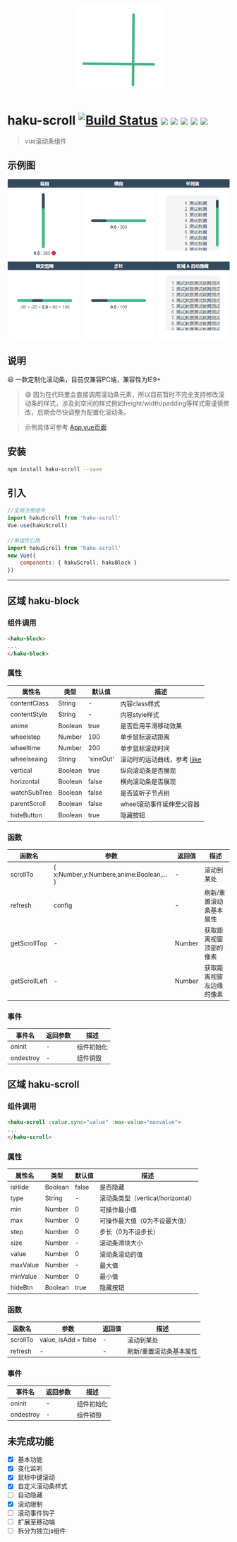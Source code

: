 <div align="center">
<img src="https://raw.githubusercontent.com/hakubox/haku-scroll/master/src/assets/logo.png" >
</div>

# haku-scroll [![Build Status](https://travis-ci.org/hakubox/haku-scroll.svg?branch=master)](https://travis-ci.org/hakubox/haku-scroll) [![](https://img.shields.io/npm/dt/haku-scroll.svg)](https://www.npmjs.com/package/haku-scroll) ![](https://img.shields.io/github/license/hakubox/haku-scroll.svg) ![](https://img.shields.io/badge/IE-%E2%89%A5%209-blue.svg) ![](https://img.shields.io/npm/v/haku-scroll.svg) ![](https://img.shields.io/bundlephobia/min/haku-scroll.svg)

> vue滚动条组件

## 示例图

<div align="center">
<img src="https://raw.githubusercontent.com/hakubox/haku-scroll/master/src/assets/printscreen.png" >
</div>

## 说明

:smiley: 一款定制化滚动条，目前仅兼容PC端，兼容性为IE9+

> :sweat_smile: 因为在代码里会直接调用滚动条元素，所以目前暂时不完全支持修改滚动条的样式，涉及到空间的样式例如height/width/padding等样式需谨慎修改，后期会尽快调整为配置化滚动条。

> 示例具体可参考 [App.vue页面](./src/App.vue)

## 安装

``` bash
npm install haku-scroll --save
```

## 引入

``` javascript
//全局注册组件
import hakuScroll from 'haku-scroll'
Vue.use(hakuScroll)

//单组件引用
import hakuScroll from 'haku-scroll'
new Vue({
    components: { hakuScroll, hakuBlock }
})
```

-----

## 区域 haku-block

### 组件调用

``` html
<haku-block>
...
</haku-block>
```

### 属性

属性名 | 类型 | 默认值 | 描述
---|---|---|---
contentClass | String | - | 内容class样式
contentStyle | String | - | 内容style样式
anime | Boolean | true | 是否启用平滑移动效果
wheelstep | Number | 100 | 单步鼠标滚动距离
wheeltime | Number | 200 | 单步鼠标滚动时间
wheelseaing | String | 'sineOut' | 滚动时的运动曲线，参考 [liike](https://github.com/LiikeJS/Liike)
vertical | Boolean | true | 纵向滚动条是否展现
horizontal | Boolean | false | 横向滚动条是否展现
watchSubTree | Boolean | false | 是否监听子节点树
parentScroll | Boolean | false | wheel滚动事件延伸至父容器
hideButton | Boolean | true | 隐藏按钮

### 函数

函数名 | 参数 | 返回值 | 描述
---|---|---|---
scrollTo | { x:Number,y:Numbere,anime:Boolean,... } | - | 滚动到某处
refresh | config | - | 刷新/重置滚动条基本属性
getScrollTop | - | Number | 获取距离视窗顶部的像素
getScrollLeft | - | Number | 获取距离视窗左边缘的像素

### 事件

事件名 | 返回参数 | 描述
---|---|---
oninit | - | 组件初始化
ondestroy | - | 组件销毁

## 区域 haku-scroll

### 组件调用

``` html
<haku-scroll :value.sync="value" :max-value="maxvalue">
...
</haku-scroll>
```

### 属性

属性名 | 类型 | 默认值 | 描述
---|---|---|---
isHide | Boolean | false | 是否隐藏
type | String | - | 滚动条类型（vertical/horizontal）
min | Number | 0 | 可操作最小值
max | Number | 0 | 可操作最大值（0为不设最大值）
step | Number | 0 | 步长（0为不设步长）
size | Number | - | 滚动条滑块大小
value | Number | 0 | 滚动条滚动的值
maxValue | Number | - | 最大值
minValue | Number | 0 | 最小值
hideBtn | Boolean | true | 隐藏按钮

### 函数

函数名 | 参数 | 返回值 | 描述
---|---|---|---
scrollTo | value, isAdd = false | - | 滚动到某处
refresh | - | - | 刷新/重置滚动条基本属性

### 事件

事件名 | 返回参数 | 描述
---|---|---
oninit | - | 组件初始化
ondestroy | - | 组件销毁

## 未完成功能

- [x] 基本功能
- [x] 变化监听
- [x] 鼠标中键滚动
- [x] 自定义滚动条样式
- [ ] 自动隐藏
- [x] 滚动限制
- [ ] 滚动事件钩子
- [ ] 扩展至移动端
- [ ] 拆分为独立js组件